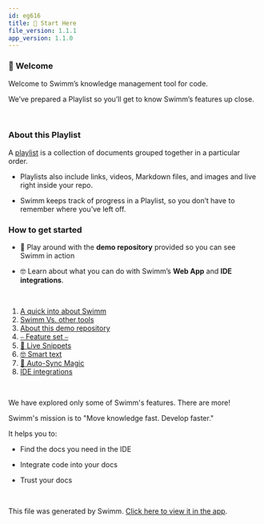 ```yaml
---
id: eg616
title: 🏁 Start Here
file_version: 1.1.1
app_version: 1.1.0
---
```


<!-- Intro - Do not remove this comment -->
### 👋 Welcome

Welcome to Swimm’s knowledge management tool for code.

We’ve prepared a Playlist so you’ll get to know Swimm’s features up close.

<br/>

### About this Playlist

A [playlist](https://docs.swimm.io/Features/Swimm-Playlists/) is a collection of documents grouped together in a particular order.

*   Playlists also include links, videos, Markdown files, and images and live right inside your repo.
    
*   Swimm keeps track of progress in a Playlist, so you don’t have to remember where you’ve left off.
    

### How to get started

*   💪 Play around with the **demo repository** provided so you can see Swimm in action
    
*   🤓 Learn about what you can do with Swimm’s **Web App** and **IDE integrations**.

<br/>

<!-- Steps - Do not remove this comment -->
1. [A quick into about Swimm](a-quick-into-about-swimm.vacve.sw.md)
2. [Swimm Vs. other tools](swimm-vs-other-tools.uqpad.sw.md)
3. [About this demo repository](about-this-demo-repository.y9z4z.sw.md)
4. [⎯ Feature set ⎯](feature-set.h2snw.sw.md)
5. [👀 Live Snippets](live-snippets.mio0y.sw.md)
6. [🤓 Smart text](smart-text.fpz6g.sw.md)
7. [🦄 Auto-Sync Magic ](auto-sync-magic.jyomo.sw.md)
8. [IDE integrations](ide-integrations.o5dcr.sw.md)


<br/>

<!-- Summary - Do not remove this comment -->
We have explored only some of Swimm's features. There are more!

Swimm's mission is to "Move knowledge fast. Develop faster."

It helps you to:

*   Find the docs you need in the IDE
    
*   Integrate code into your docs
    
*   Trust your docs

<br/>

This file was generated by Swimm. [Click here to view it in the app](https://swimm-web-app.web.app/repos/Z2l0aHViJTNBJTNBdG9kbyUzQSUzQVlvc3NpU2FhZGk=/playlists/eg616).
